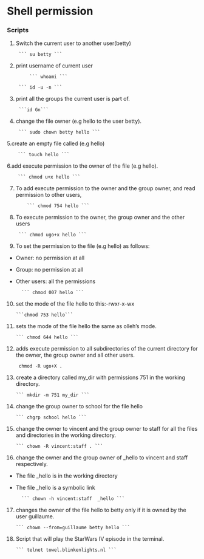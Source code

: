 # Shell permission
### Scripts
1. Switch the current user to another user(betty)

		``` su betty ```

2. print username of current user

       		``` whoami ```
      
  		``` id -u -n ```

3. print all the groups the current user is part of.

		```id Gn```	
	

4. change the file owner (e.g hello to the user betty).

		``` sudo chown betty hello ```

5.create an empty file called (e.g hello)

		``` touch hello ```

6.add execute permission to the owner of the file (e.g hello).

		``` chmod u+x hello ```

 7. To add execute permission to the owner and the group owner, and read permission to other users,		

			``` chmod 754 hello ```

8. To execute permission to the owner, the group owner and the other users

		``` chmod ugo+x hello ```

9. To set the permission to the file (e.g hello) as follows:

* Owner: no permission at all
* Group: no permission at all
* Other users: all the permissions

		``` chmod 007 hello ```

10. set the mode of the file hello to this:-rwxr-x-wx
 
		```chmod 753 hello```

11. sets the mode of the file hello the same as olleh’s mode.

		``` chmod 644 hello ```

12.  adds execute permission to all subdirectories of the current directory for the owner, the group owner and all other users.
		
		``` chmod -R ugo+X .```

13. create a directory called my_dir with permissions 751 in the working directory.

		``` mkdir -m 751 my_dir ```

14. change the group owner to school for the file hello

		``` chgrp school hello ```


15. change the owner to vincent and the group owner to staff for all the files and directories in the working directory.
		
		``` chown -R vincent:staff . ```

16. change the owner and the group owner of _hello to vincent and staff respectively.
* The file _hello is in the working directory
* The file _hello is a symbolic link

		``` chown -h vincent:staff  _hello ```
17. changes the owner of the file hello to betty only if it is owned by the user guillaume.

		``` chown --from=guillaume betty hello ```

18. Script that will play the StarWars IV episode in the terminal.

		``` telnet towel.blinkenlights.nl ```
